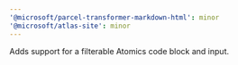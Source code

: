 ```yaml
---
'@microsoft/parcel-transformer-markdown-html': minor
'@microsoft/atlas-site': minor
---
```


Adds support for a filterable Atomics code block and input.
